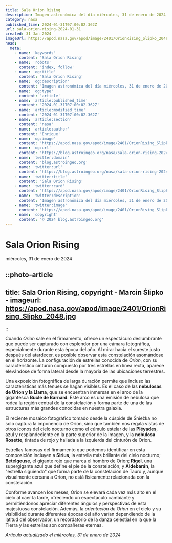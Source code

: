 ```yaml
---
title: Sala Orion Rising
description: Imagen astronómica del día miércoles, 31 de enero de 2024 por la NASA; Sala Orion Rising
category: nasa
published_time: 2024-01-31T07:00:02.362Z
url: sala-orion-rising-2024-01-31
created: 31 Jan 2024
imageUrl: https://apod.nasa.gov/apod/image/2401/OrionRising_Slipko_2048.jpg
head:
  meta:
    - name: 'keywords'
      content: 'Sala Orion Rising'
    - name: 'robots'
      content: 'index, follow'
    - name: 'og:title'
      content: 'Sala Orion Rising'
    - name: 'og:description'
      content: 'Imagen astronómica del día miércoles, 31 de enero de 2024 por la NASA; Sala Orion Rising'
    - name: 'og:type'
      content: 'article'
    - name: 'article:published_time'
      content: '2024-01-31T07:00:02.362Z'
    - name: 'article:modified_time'
      content: '2024-01-31T07:00:02.362Z'
    - name: 'article:section'
      content: 'nasa'
    - name: 'article:author'
      content: 'Enrique'
    - name: 'og:image'
      content: 'https://apod.nasa.gov/apod/image/2401/OrionRising_Slipko_2048.jpg'
    - name: 'og:url'
      content: 'https://blog.astroingeo.org/nasa/sala-orion-rising-2024-01-31'
    - name: 'twitter:domain'
      content: 'blog.astroingeo.org'
    - name: 'twitter:url'
      content: 'https://blog.astroingeo.org/nasa/sala-orion-rising-2024-01-31'
    - name: 'twitter:title'
      content: 'Sala Orion Rising'
    - name: 'twitter:card'
      content: 'https://apod.nasa.gov/apod/image/2401/OrionRising_Slipko_2048.jpg'
    - name: 'twitter:description'
      content: 'Imagen astronómica del día miércoles, 31 de enero de 2024 por la NASA; Sala Orion Rising'
    - name: 'twitter:image'
      content: 'https://apod.nasa.gov/apod/image/2401/OrionRising_Slipko_2048.jpg'
    - name: 'copyright'
      content: '© 2024 blog.astroingeo.org'
---
```

# Sala Orion Rising
miércoles, 31 de enero de 2024


::photo-article
---
title: Sala Orion Rising, copyright - Marcin Ślipko -
imageurl: https://apod.nasa.gov/apod/image/2401/OrionRising_Slipko_2048.jpg
---
::



Cuando _Orion_ sale en el firmamento, ofrece un espectáculo deslumbrante que puede ser capturado con esplendor por una cámara fotográfica, especialmente durante esta época del año. Al mirar hacia el sureste justo después del atardecer, es posible observar esta constelación asomándose en el horizonte. La configuración de estrellas conocida de _Orion_, con su característico cinturón compuesto por tres estrellas en línea recta, aparece elevándose de forma lateral desde la mayoría de las ubicaciones terrestres.

Una exposición fotográfica de larga duración permite que incluso las características más tenues se hagan visibles. Es el caso de las **nebulosas de Orion y la Llama**, que se encuentran inmersas en el arco de la gigantesca **Bucle de Barnard**. Este arco es una emisión de nebulosa que rodea la región central de la constelación y forma parte de una de las estructuras más grandes conocidas en nuestra galaxia.

El reciente mosaico fotográfico tomado desde la cúspide de Śnieżka no solo captura la imponencia de Orion, sino que también nos regala vistas de otros íconos del cielo nocturno como el cúmulo estelar de las **Pléyades**, azul y resplandeciente en la parte superior de la imagen, y la **nebulosa Rosette**, tintada de rojo y hallada a la izquierda del cinturón de Orion.

Estrellas famosas del firmamento que podemos identificar en esta composición incluyen a **Sirius**, la estrella más brillante del cielo nocturno; **Betelgeuse**, el gigante rojo que marca el hombro de Orion; **Rigel**, una supergigante azul que define el pie de la constelación; y **Aldebarán**, la "estrella siguiendo" que forma parte de la constelación de Tauro y, aunque visualmente cercana a Orion, no está físicamente relacionada con la constelación.

Conforme avancen los meses, Orion se elevará cada vez más alto en el cielo al caer la tarde, ofreciendo un espectáculo cambiante y permitiéndonos apreciar diferentes ángulos y perspectivas de esta majestuosa constelación. Además, la _orientación de Orion_ en el cielo y su visibilidad durante diferentes épocas del año varían dependiendo de la latitud del observador, un recordatorio de la danza celestial en la que la Tierra y las estrellas son compañeras eternas.

_Artículo actualizado el miércoles, 31 de enero de 2024_